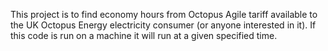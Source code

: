 This project is to find economy hours from Octopus Agile tariff available to the UK Octopus Energy electricity consumer (or anyone interested in it). If this code is run on a machine it will run at a given specified time.
